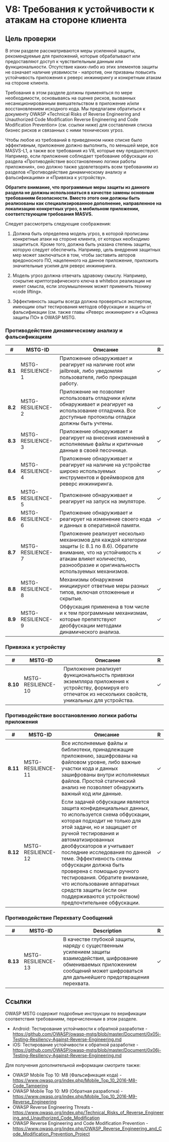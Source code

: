 # V8: Требования к устойчивости к атакам на стороне клиента

## Цель проверки

В этом разделе рассматриваются меры усиленной защиты, рекомендуемые для приложений, которые обрабатывают или предоставляют доступ к чувствительным данным или функциональности. Отсутствие каких-либо из этих элементов защиты не означает наличие уязвимости - напротив, они призваны повысить устойчивость приложения к реверс инжинирингу и конкретным атакам на стороне клиента.

Требования в этом разделе должны применяться по мере необходимости, основываясь на оценке рисков, вызванных несанкционированным вмешательством в приложение и/или восстановлением исходного кода. Мы предлагаем обратиться к документу OWASP «Technical Risks of Reverse Engineering and Unauthorized Code Modification Reverse Engineering and Code Modification Prevention» (см. ссылки ниже) для составления списка бизнес рисков и связанных с ними технических угроз.

Чтобы любое из требований в приведенном ниже списке было эффективным, приложение должно выполнить, по меньшей мере, все MASVS-L1, а также все требования из V8, которые ему предшествуют. Например, если приложение соблюдает требование обфускации из раздела «Противодействие восстановлению логики работы приложения», оно должно также удовлетворять всем требованиям из разделов «Противодействие динамическому анализу и фальсификациям» и «Привязка к устройству».

**Обратите внимание, что программные меры защиты из данного раздела не должны использоваться в качестве замены основным требованиям безопасности. Вместо этого они должны быть реализованы как специализированное дополнение, направленное на локализацию конкретных угроз, в мобильном приложении, соответствующем требования MASVS.**

Следует рассмотреть следующие соображения:

1. Должна быть определена модель угроз, в которой прописаны конкретные атаки на стороне клиента, от которых необходимо защититься. Кроме того, должна быть указана степень защиты, которую следует обеспечить. Например, цель внедрения защитных мер может заключаться в том, чтобы заставить авторов вредоносного ПО, нацеленного на данное приложение, приложить значительные усилия для реверс инжиниринга.

2. Модель угроз должна отвечать здравому смыслу. Например, сокрытие криптографического ключа в whitebox реализации  не имеет смысла, если злоумышленник может применить технику «code lifting».

3. Эффективность защиты всегда должна проверяться экспертом, имеющим опыт тестирования методов обфускации и защиты от фальсификации (см. также главы «Реверс инжиниринг» и «Оценка защиты ПО» в OWASP MSTG.



### Противодействие динамическому анализу и фальсификациям

| # | MSTG-ID | Описание | R |
| -- | -------- | ---------------------- | - |
| **8.1** | MSTG-RESILIENCE-1 | Приложение обнаруживает и реагирует на наличие root или jailbreak, либо уведомляя пользователя, либо прекращая работу. | ✓ |
| **8.2** | MSTG-RESILIENCE-2 | Приложение не позволяет использовать отладчики и/или обнаруживает и реагирует на использование отладчика. Все доступные протоколы отладки должны быть учтены. | ✓ |
| **8.3** | MSTG-RESILIENCE-3 | Приложение обнаруживает и реагирует на внесения изменений в исполняемые файлы и критичные данные в своей песочнице. | ✓ |
| **8.4** | MSTG-RESILIENCE-4 | Приложение обнаруживает и реагирует на наличие на устройстве широко используемых инструментов и фреймворков для реверс инжиниринга.| ✓ |
| **8.5** | MSTG-RESILIENCE-5 | Приложение обнаруживает и реагирует на запуск на эмуляторе.  | ✓ |
| **8.6** | MSTG-RESILIENCE-6 | Приложение обнаруживает и реагирует на изменение своего кода и данных в оперативной памяти. | ✓ |
| **8.7** | MSTG-RESILIENCE-7 | Приложение реализует несколько механизмов для каждой категории защиты (с 8.1 по 8.6). Обратите внимание, что на устойчивость к атакам влияет количество, разнообразие и оригинальность используемых механизмов. | ✓ |
| **8.8** | MSTG-RESILIENCE-8 | Механизмы обнаружения инициируют ответные меры разных типов, включая отложенные и скрытые. | ✓ |
| **8.9** | MSTG-RESILIENCE-9 | Обфускация применена в том числе и к тем программным механизмам, которые препятствуют деобфускации методами динамического анализа.  | ✓ |

### Привязка к устройству

| # | MSTG-ID | Описание | R |
| -- | -------- | ---------------------- | - |
| **8.10** | MSTG-RESILIENCE-10 | Приложение реализует функциональность привязки экземпляра приложения к устройству, формируя его отпечаток из нескольких свойств, уникальных для устройства. | ✓ |

### Противодействие восстановлению логики работы приложения

| # | MSTG-ID | Описание | R |
| -- | -------- | ---------------------- | - |
| **8.11** | MSTG-RESILIENCE-11 | Все исполняемые файлы и библиотеки, принадлежащие приложению, зашифрованы на файловом уровне, либо  важные участки кода и данных зашифрованы внутри исполняемых файлов. Простой статический анализ не позволяет обнаружить важный код или данные. | ✓ |
| **8.12** | MSTG-RESILIENCE-12 | Если задачей обфускации является защита конфиденциальных данных, то используется схема обфускации, которая подходит не только для этой задачи, но и защищает от ручной тестирования и автоматизированных деобфускаторов и учитывает последние исследования по данной теме. Эффективность схемы обфускации должна быть проверена с помощью ручного тестирования. Обратите внимание, что использование аппаратных средств защиты (если они поддерживаются устройством) предпочтительнее обфускации. | ✓ |

### Противодействие Перехвату Сообщений

| # | MSTG-ID | Description | R |
| -- | -------- | ---------------------- | - |
| **8.13** | MSTG-RESILIENCE-13 | В качестве глубокой защиты, наряду с существенным усилением защиты взаимодействия, шифрование обмениваемых приложением сообщений может шифроваться для дальнейшего предотвращения перехвата. | ✓ |



## Ссылки

OWASP MSTG содержит подробные инструкции по верификации соответствия требованиям, перечисленным в этом разделе.

- Android: Тестирование устойчивости к обратной разработке - <https://github.com/OWASP/owasp-mstg/blob/master/Document/0x05j-Testing-Resiliency-Against-Reverse-Engineering.md>
- iOS: Тестирование устойчивости к обратной разработке - <https://github.com/OWASP/owasp-mstg/blob/master/Document/0x06j-Testing-Resiliency-Against-Reverse-Engineering.md>

Для получения дополнительной информации смотрите также:

- OWASP Mobile Top 10: M8 (Фальсификация кода) - <https://www.owasp.org/index.php/Mobile_Top_10_2016-M8-Code_Tampering>
- OWASP Mobile Top 10: M9 (Обратная разработка) - <https://www.owasp.org/index.php/Mobile_Top_10_2016-M9-Reverse_Engineering>
- ОWASP Reverse Engineering Threats - <https://www.owasp.org/index.php/Technical_Risks_of_Reverse_Engineering_and_Unauthorized_Code_Modification>
- OWASP Reverse Engineering and Code Modification Prevention - <https://www.owasp.org/index.php/OWASP_Reverse_Engineering_and_Code_Modification_Prevention_Project>

